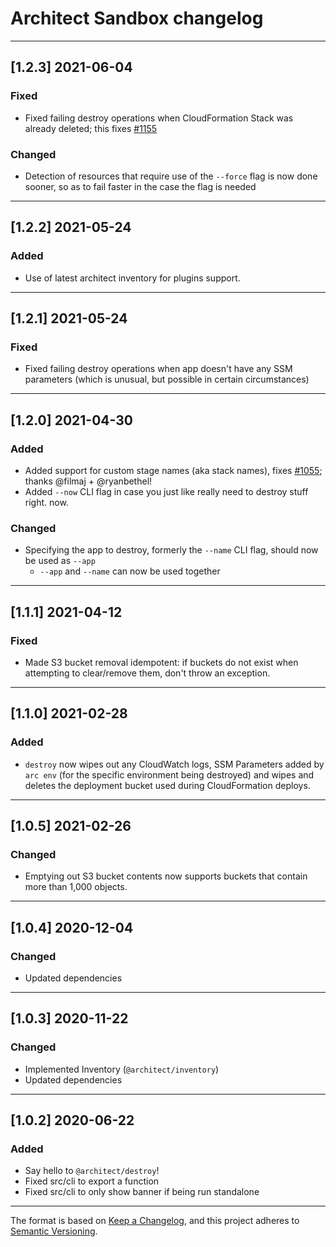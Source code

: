 # Architect Sandbox changelog

---

## [1.2.3] 2021-06-04

### Fixed

- Fixed failing destroy operations when CloudFormation Stack was already deleted; this fixes [#1155](https://github.com/architect/architect/issues/1150)

### Changed

- Detection of resources that require use of the `--force` flag is now done sooner, so as to fail faster in the case the flag is needed

---

## [1.2.2] 2021-05-24

### Added

- Use of latest architect inventory for plugins support.

---

## [1.2.1] 2021-05-24

### Fixed

- Fixed failing destroy operations when app doesn't have any SSM parameters (which is unusual, but possible in certain circumstances)

---

## [1.2.0] 2021-04-30

### Added

- Added support for custom stage names (aka stack names), fixes [#1055](https://github.com/architect/architect/issues/1055); thanks @filmaj + @ryanbethel!
- Added `--now` CLI flag in case you just like really need to destroy stuff right. now.

### Changed

- Specifying the app to destroy, formerly the `--name` CLI flag, should now be used as `--app`
  - `--app` and `--name` can now be used together

---

## [1.1.1] 2021-04-12

### Fixed

- Made S3 bucket removal idempotent: if buckets do not exist when attempting to clear/remove them, don't throw an exception.

---

## [1.1.0] 2021-02-28

### Added

- `destroy` now wipes out any CloudWatch logs, SSM Parameters added by `arc env` (for the specific environment being destroyed) and wipes and deletes the deployment bucket used during CloudFormation deploys.

---

## [1.0.5] 2021-02-26

### Changed

- Emptying out S3 bucket contents now supports buckets that contain more than 1,000 objects.

---

## [1.0.4] 2020-12-04

### Changed

- Updated dependencies

---

## [1.0.3] 2020-11-22

### Changed

- Implemented Inventory (`@architect/inventory`)
- Updated dependencies

---

## [1.0.2] 2020-06-22

### Added

- Say hello to `@architect/destroy`!
- Fixed src/cli to export a function
- Fixed src/cli to only show banner if being run standalone

---

The format is based on [Keep a Changelog](https://keepachangelog.com/en/1.0.0/), and this project adheres to [Semantic Versioning](https://semver.org/spec/v2.0.0.html).
